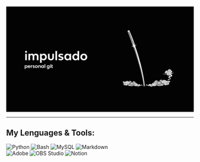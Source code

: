 <!-- Main GIF -->
<p><img align="center" src="https://github.com/impulsado/impulsado/blob/main/katana_pc_video.gif"/></p>

---

## My Lenguages & Tools:
<p>
  <img alt="Python" src="https://img.shields.io/badge/Python-14354C.svg?logo=python&logoColor=white">
  <img alt="Bash" src="https://img.shields.io/badge/Bash-121011.svg?logo=gnu-bash&logoColor=white">
  <img alt="MySQL" src="https://img.shields.io/badge/MySQL-00f.svg?logo=mysql&logoColor=white">
  <img alt="Markdown" src="https://img.shields.io/badge/Markdown-000000.svg?logo=markdown&logoColor=white">
  <br/>
  <img alt="Adobe" src="https://img.shields.io/badge/Adobe-FF0000.svg?logo=adobe&logoColor=white">
  <img alt="OBS Studio" src="https://img.shields.io/badge/-OBS%20Studio-302E31?logo=obs-studio&logoColor=white">
  <img alt="Notion" src="https://img.shields.io/badge/Notion-010101.svg?logo=notion&logoColor=white">
</p>
